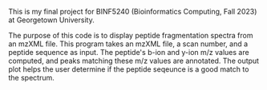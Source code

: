This is my final project for BINF5240 (Bioinformatics Computing, Fall 2023) at Georgetown University. 

The purpose of this code is to display peptide fragmentation spectra from an mzXML file. 
This program takes an mzXML file, a scan number, and a peptide sequence as input.
The peptide's b-ion and y-ion m/z values are computed, and peaks matching these m/z values are annotated.
The output plot helps the user determine if the peptide seqeunce is a good match to the spectrum.
